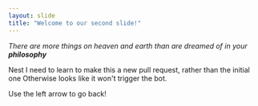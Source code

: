 ```yaml
---
layout: slide
title: "Welcome to our second slide!"
---
```

_There are more things on heaven and earth than are dreamed of in your **philosophy**_

Nest I need to learn to make this a new pull request, rather than the initial one
Otherwise looks like it won't trigger the bot. 

Use the left arrow to go back!
